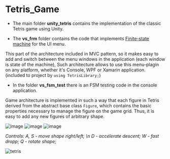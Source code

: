 # Tetris_Game 

- The main folder **unity_tetris** contains the implementation of the classic Tetris game using Unity.

- The **vs_frm** folder contains the code that implements [Finite-state machine](https://en.wikipedia.org/wiki/Finite-state_machine) for the UI menu. 

This part of the architecture included in MVC pattern, so  it makes easy to add and switch between the menu windows in the application (each window is state of the machine),
Such architecture allows to use this menu-plagin on any platform, whether it's Console, WPF or Xamarin application.
(included to project by `using TetrisLibrary;`)

- In the folder **vs_fsm_test** there is an FSM testing code in the console application.
 

Game architecture is implemented in such a way that each figure in Tetris derived from the abstract base class `Figure`,
which contains the basic properties necessary to manage the figure on the game grid. 
Thus, it is easy to add any new figures of arbitrary shape.
 
![image](https://user-images.githubusercontent.com/29926552/46169029-b0b5e000-c2a2-11e8-9379-5e9eff089faa.png)
![image](https://user-images.githubusercontent.com/29926552/46168916-6cc2db00-c2a2-11e8-8e1b-1268f189955a.png)
![image](https://user-images.githubusercontent.com/29926552/46168959-8401c880-c2a2-11e8-84cc-9e214511de4f.png)
 
 *Controls: A, S - move shape right/left; \n
             D - accelerate descent;
             W - fast dropp;
             Q - rotate shape;*
 
![tetris](https://user-images.githubusercontent.com/29926552/46170248-e60ffd00-c2a5-11e8-8225-10059eb36ded.gif)
